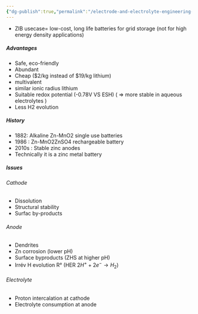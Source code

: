```yaml
---
{"dg-publish":true,"permalink":"/electrode-and-electrolyte-engineering-in-aqueous-zinc-ion-batteries/"}
---
```



- ZIB usecase= low-cost, long life batteries for grid storage (not for high energy density applications)
##### Advantages
- Safe, eco-friendly
- Abundant
- Cheap ($2/kg instead of $19/kg lithium)
- multivalent
- similar ionic radius lithium
- Suitable redox potential (-0.78V VS ESH) ( => more stable in aqueous electrolytes )
- Less H2 evolution
##### History
- 1882: Alkaline Zn-MnO2 single use batteries
- 1986 : Zn-MnO2ZnSO4 rechargeable battery
- 2010s : Stable zinc anodes
- Technically it is a zinc metal battery

##### Issues
###### Cathode
- Dissolution
- Structural stability
- Surfac by-products
###### Anode
- Dendrites
- Zn corrosion (lower pH)
- Surface byproducts (ZHS at higher pH)
- Irrév H evolution R° (HER $2H^+ + 2e^− → H_{2}$)
###### Electrolyte
- Proton intercalation at cathode
- Electrolyte consumption at anode